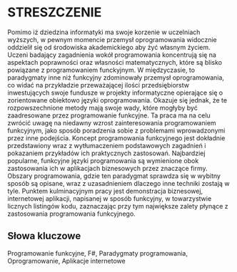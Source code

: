 STRESZCZENIE
============

Pomimo iż dziedzina informatyki ma swoje korzenie w uczelniach wyższych, w pewnym momencie przemysł oprogramowania widocznie oddzielił się od środowiska akademickiego aby żyć własnym życiem.
Uczeni badający zagadnienia wokół programowania koncentrują się na aspektach poprawności oraz własności matematycznych, które są blisko powiązane z programowaniem funckyjnym.
W międzyczasie, to paradygmaty inne niż funkcyjny zdominowały przemysł oprogramowania, co widać na przykładzie przeważającej ilości przedsiębiorstw inwestujących swoje fundusze w projekty informatyczne opierające się o zorientowane obiektowo języki oprogramowania.
Okazuje się jednak, że te rozpowszechnione metody mają swoje wady, które mogłyby być zaadresowane przez programowanie funkcyjne.
Ta praca ma na celu zwrócić uwagę na niedawny wzrost zainteresowania programowaniem funkcyjnym, jako sposób poradzenia sobie z problemami wprowadzonymi przez inne podejścia.
Koncept programowania funkcyjnego jest dokładnie przedstawiony wraz z wytłumaczeniem podstawowych zagadnień i pokazaniem przykładów ich praktycznych zastosowań.
Najbardziej popularne, funkcyjne języki programowania są wymienione obok zastosowania ich w aplikacjach biznesowych przez znaczące firmy.
Obszary programowania, gdzie ten paradygmat sprawdza się w wybitny sposób są opisane, wraz z uzasadnieniem dlaczego inne techniki zostają w tyle.
Punktem kulminacyjnym pracy jest demonstracja biznesowej, internetowej aplikacji, napisanej w sposób funkcyjny, w towarzystwie licznych listingów kodu, zaznaczając przy tym największe zalety płynące z zastosowania programowania funkcyjnego.

Słowa kluczowe
--------------
Programowanie funkcyjne, F#, Paradygmaty programowania, Oprogramowanie, Aplikacje internetowe